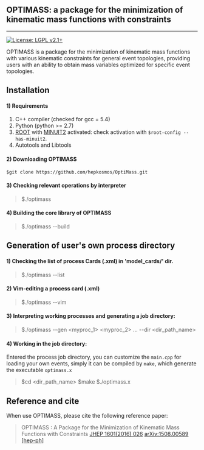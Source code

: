 ## OPTIMASS: a package for the minimization of kinematic mass functions with constraints
---
[![License: LGPL v2.1+](https://img.shields.io/badge/License-LGPL%20v2.1+-blue.svg)](https://www.gnu.org/licenses/lgpl.html)

OPTIMASS is a package for the minimization of kinematic mass functions with various kinematic constraints for 
general event topologies, providing users with an ability to obtain mass variables optimized for specific event topologies.








## Installation

#### 1) Requirements

1. C++ compiler (checked for gcc = 5.4) 
2. Python (python >= 2.7)
3. [ROOT](https://root.cern.ch) with [MINUIT2](https://seal.web.cern.ch/seal/MathLibs/Minuit2/html/) activated: check activation with `$root-config --has-minuit2`.
4. Autotools and Libtools


#### 2) Downloading OPTIMASS

  `$git clone https://github.com/hepkosmos/OptiMass.git`


#### 3) Checking relevant operations by interpreter

> $./optimass


#### 4) Building the core library of OPTIMASS

> $./optimass --build



## Generation of user's own process directory

#### 1) Checking the list of process Cards (<myproc>.xml) in 'model_cards/' dir.

> $./optimass --list


#### 2) Vim-editing a process card (<myproc>.xml) 

> $./optimass --vim <myproc>


#### 3) Interpreting working processes and generating a job directory:

> $./optimass --gen <myproc_1> <myproc_2> ... --dir <dir_path_name>


#### 4) Working in the job directory:
Entered the process job directory, you can customize the `main.cpp` for loading your own events, 
simply it can be compiled by `make`, which generate the executable `optimass.x` 

> $cd <dir_path_name> 
> $make
> $./optimass.x


## Reference and cite
When use OPTIMASS, please cite the following reference paper:

>  OPTIMASS : A Package for the Minimization of Kinematic Mass Functions with Constraints
>  [JHEP 1601(2016) 026](https://link.springer.com/article/10.1007%2FJHEP01%282016%29026) [arXiv:1508.00589 [hep-ph]](https://arxiv.org/abs/1508.00589v2)


